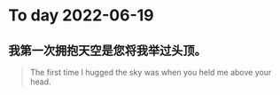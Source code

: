 
# To day 2022-06-19


## 我第一次拥抱天空是您将我举过头顶。
> The first time I hugged the sky was when you held me above your head. 

    